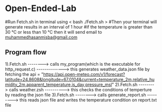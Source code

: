 # Open-Ended-Lab
#Run Fetch.sh in terminal using 
< bash ./Fetch.sh >
#Then your terminal will generate results in an interval of 1 hour
#if the temperature is greater than 30 °C  or less than 10 °C then it will send email to muhammedhasanmisba@gmail.com

Program flow
--------------------
1).Fetch.sh --------> calls my_program(which is the executable for http_request.c) --------------> this generates weather_data.json file by fetching the api = "https://api.open-meteo.com/v1/forecast?latitude=24.8608&longitude=67.0104&current=temperature_2m,relative_humidity_2m,apparent_temperature,is_day,pressure_msl"
2).Fetch.sh --------> calls weather.zsh ----------> this checks the conditions of temperture by reading the json file
3).Fetch.sh --------> calls generate_report.sh ---------> this reads json file and writes the temperature condition on report.txt file
